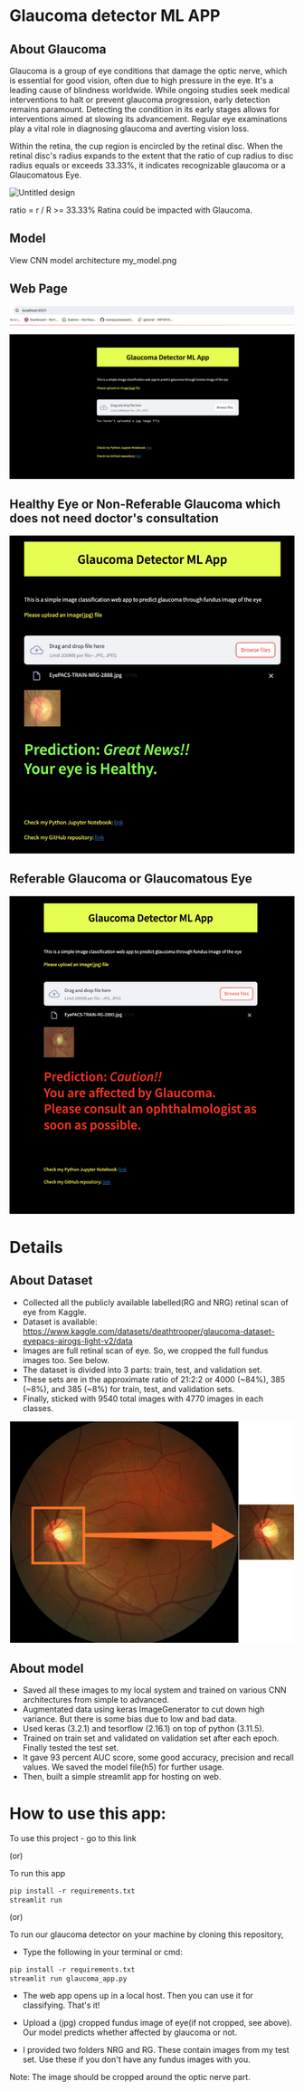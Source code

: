 # Glaucoma detector ML APP

## About Glaucoma

Glaucoma is a group of eye conditions that damage the optic nerve, which is essential for good vision, often due to high pressure in the eye. It's a leading cause of blindness worldwide. While ongoing studies seek medical interventions to halt or prevent glaucoma progression, early detection remains paramount. Detecting the condition in its early stages allows for interventions aimed at slowing its advancement. Regular eye examinations play a vital role in diagnosing glaucoma and averting vision loss.

Within the retina, the cup region is encircled by the retinal disc. When the retinal disc's radius expands to the extent that the ratio of cup radius to disc radius equals or exceeds 33.33%, it indicates recognizable glaucoma or a Glaucomatous Eye.

![Untitled design](https://github.com/KhanAyasha/002697806_DSEM_assignments-/assets/144647351/07249e32-1688-4141-bf1e-ce75c446b8a1)

ratio = r / R >= 33.33% Ratina could be impacted with Glaucoma.

## Model
View CNN model architecture my_model.png

## Web Page

![alt text](Webpage.png)

## Healthy Eye or Non-Referable Glaucoma which does not need doctor's consultation

![alt text](Healthy-eye.png)

## Referable Glaucoma or Glaucomatous Eye

![alt text](Unhealthy-eye.png)


# Details

## About Dataset
* Collected all the publicly available labelled(RG and NRG) retinal scan of eye from Kaggle.
* Dataset is available: https://www.kaggle.com/datasets/deathtrooper/glaucoma-dataset-eyepacs-airogs-light-v2/data
* Images are full retinal scan of eye. So, we cropped the full fundus images too. See below.
* The dataset is divided into 3 parts: train, test, and validation set.
* These sets are in the approximate ratio of 21:2:2 or 4000 (~84%), 385 (~8%), and 385 (~8%) for train, test, and validation sets.
* Finally, sticked with 9540 total images with 4770 images in each classes.

![alt text](<full to cropped.jpg>)

## About model
* Saved all these images to my local system and trained on various CNN architectures from simple to advanced.
* Augmentated data using keras ImageGenerator to cut down high variance. But there is some bias due to low and bad data.
* Used keras (3.2.1) and tesorflow (2.16.1) on top of python (3.11.5).
* Trained on train set and validated on validation set after each epoch. Finally tested the test set.
* It gave 93 percent AUC score, some good accuracy, precision and recall values. We saved the model file(h5) for further usage.
* Then, built a simple streamlit app for hosting on web.


# How to use this app: 

To use this project - go to this link 

(or)

To run this app

```
pip install -r requirements.txt
streamlit run 
```

(or)

To run our glaucoma detector on your machine by cloning this repository,
* Type the following in your terminal or cmd:
```
pip install -r requirements.txt
streamlit run glaucoma_app.py
```
* The web app opens up in a local host. Then you can use it for classifying. That's it!

* Upload a (jpg) cropped fundus image of eye(if not cropped, see above). Our model predicts whether affected by glaucoma or not.
* I provided two folders NRG and RG. These contain images from my test set. Use these if you don't have any fundus images with you.

Note: The image should be cropped around the optic nerve part.
